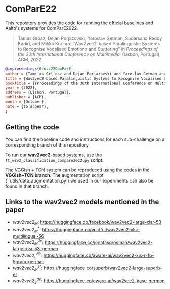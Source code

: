 # ComParE22
This repository provides the code for running the official baselines and Aalto's systems for ComParE2022.

> Tamás Grósz, Dejan Porjazovski, Yaroslav Getman, Sudarsana Reddy Kadiri, and Mikko Kurimo: "Wav2vec2-based Paralinguistic
Systems to Recognise Vocalised Emotions and Stuttering" in *Proceedings of the 30th International Conference on Multimedia*, (Lisbon, Portugal), ACM, 2022.

```bibtex
@inproceedings{Grosz22ComParE,
author = {Tam\'as Gr\'osz and Dejan Porjazovski and Yaroslav Getman and Sudarsana Reddy Kadiri and Mikko Kurimo},
title = {Wav2vec2-based Paralinguistic Systems to Recognise Vocalised Emotions and Stuttering},
booktitle = {{Proceedings of the 30th International Conference on Multimedia}},
year = {2022},
address = {Lisbon, Portugal},
publisher = {ACM},
month = {October},
note = {to appear},
}
```

## Getting the code
You can find the baseline code and instructions for each sub-challenge on a corresponding branch of this repository. 

To run our **wav2vec2**-based systems, use the `ft_w2v2_classification_compare2022.py` script. 

The VGGish + TCN system can be reproduced using the codes in the **VGGish+TCN branch**. The augmentation script (``utils/data_augmentation.py`) we used in our experiments can also be found in that branch.

## Links to the wav2vec2 models mentioned in the paper

* $wav2vec2_{M}$: https://huggingface.co/facebook/wav2vec2-large-xlsr-53
* $wav2vec2_{M}^{*}$: https://huggingface.co/voidful/wav2vec2-xlsr-multilingual-56
* $wav2vec2_{M}^{de}$: https://huggingface.co/jonatasgrosman/wav2vec2-large-xlsr-53-german
* $wav2vec2_{L}^{de}$: https://huggingface.co/aware-ai/wav2vec2-xls-r-1b-5gram-german
* $wav2vec2_{M}^{er}$: https://huggingface.co/superb/wav2vec2-large-superb-er
* $wav2vec2_{S}^{de}$: https://huggingface.co/aware-ai/wav2vec2-base-german

